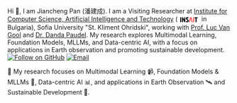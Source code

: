 Hi 👋, I am Jiancheng Pan (<span style="font-family: 'Ma Shan Zheng', cursive;">潘建成</span>). I am a Visiting Researcher at <a href="https://insait.ai/">Institute for Computer Science, Artificial Intelligence and Technology</a> (<span><img src="images/insait-logo.png" alt="INSAIT Logo" width="50" style="vertical-align: middle;" /></span> in Bulgaria), Sofia University "St. Kliment Ohridski", working with <a href="https://scholar.google.com/citations?user=TwMib_QAAAAJ&hl=en">Prof. Luc Van Gool</a> and <a href="https://scholar.google.ch/citations?user=W43pvPkAAAAJ&hl=en">Dr. Danda Paudel</a>. My research explores Multimodal Learning, Foundation Models, MLLMs, and  Data-centric AI, with a focus on applications in Earth observation and promoting sustainable development. [![Follow on GitHub](https://img.shields.io/github/followers/jaychempan?label=Follow%20Me&style=social)](https://github.com/jaychempan)  [![Email](https://img.shields.io/badge/Email-jiancheng.pan.plus%40gmail.com-red?logo=gmail&logoColor=red&labelColor=white)](mailto:jiancheng.pan.plus@gmail.com)

🔬 My research focuses on Multimodal Learning 📹, Foundation Models & MLLMs 🤖, Data-centric AI 📊, and applications in Earth Observation 🛰️ and Sustainable Development 🌱.

